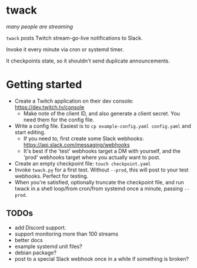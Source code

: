 # twack
*many people are streaming*

`twack` posts Twitch stream-go-live notifications to Slack.

Invoke it every minute via cron or systemd timer.

It checkpoints state, so it shouldn't send duplicate announcements.

# Getting started
* Create a Twitch application on their dev console:
  https://dev.twitch.tv/console
  * Make note of the client ID, and also generate a client secret.
    You need them for the config file.
* Write a config file.  Easiest is to `cp example-config.yaml config.yaml`
  and start editing.
    * If you need to, first create some Slack webhooks:
      https://api.slack.com/messaging/webhooks
    * It's best if the 'test' webhooks target a DM with yourself,
      and the 'prod' webhooks target where you actually want to post.
* Create an empty checkpoint file: `touch checkpoint.yaml`
* Invoke `twack.py` for a first test.  Without `--prod`, this will post to your
  test webhooks.  Perfect for testing.
* When you're satisfied, optionally truncate the checkpoint file,
  and run twack in a shell loop/from cron/from systemd once a minute,
  passing `--prod`.

## TODOs
* add Discord support.
* support monitoring more than 100 streams
* better docs
* example systemd unit files?
* debian package?
* post to a special Slack webhook once in a while if something is broken?
